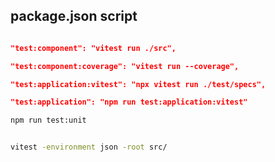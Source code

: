 

## package.json script
```json

"test:component": "vitest run ./src",

"test:component:coverage": "vitest run --coverage",

"test:application:vitest": "npx vitest run ./test/specs",

"test:application": "npm run test:application:vitest"

```


```sh
npm run test:unit


vitest -environment json -root src/
```
